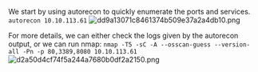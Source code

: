 We start by using autorecon to quickly enumerate the ports and services.
`autorecon 10.10.113.61`
![dd9a13071c8461374b509e37a2a4db10.png](../../_resources/dd9a13071c8461374b509e37a2a4db10-1.png)

For more details, we can either check the logs given by the autorecon output, or we can run nmap:
`nmap -T5 -sC -A --osscan-guess --version-all -Pn -p 80,3389,8080 10.10.113.61`
![d2a50d4cf74f5a244a7680b0df2a2150.png](../../_resources/d2a50d4cf74f5a244a7680b0df2a2150-1.png)